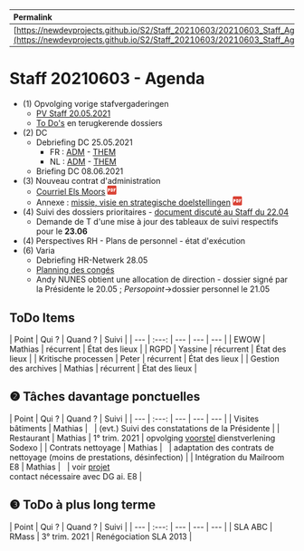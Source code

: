 <link rel="stylesheet" href="https://newdevprojects.github.io/S2/S2.css">
<link rel="stylesheet" href="S2.css">

&nbsp;

| Permalink |
| :--- |
| [https://newdevprojects.github.io/S2/Staff_20210603/20210603_Staff_Agenda.html](https://newdevprojects.github.io/S2/Staff_20210603/20210603_Staff_Agenda.html) | 

# Staff 20210603 - Agenda

* (1) Opvolging vorige stafvergaderingen
	* [PV Staff 20.05.2021](http://simp.ly/p/NX5QlF)
	* [To Do's](#todo) en terugkerende dossiers
* (2) DC 
	* Debriefing DC 25.05.2021
		* FR : [ADM](https://drive.google.com/file/d/1x-_9VCCprkiR9QRJhWG7nSrtYrLg-vLc/view?usp=sharing) - [THEM](https://drive.google.com/file/d/15iu3jhsSyrKPSaGe-3VrloHq_GaRwVcg/view?usp=sharing)
		* NL : [ADM](https://drive.google.com/file/d/1sFA_kVwvt4LA9y9V1kjVva5DaMCmYmw4/view?usp=sharing) - [THEM](https://drive.google.com/file/d/1NXiZneul5NoUUaxQxwp8PvsvVX2bbLyS/view?usp=sharing)
	* Briefing DC 08.06.2021
* (3) Nouveau contrat d'administration
	* [Courriel Els Moors](Mail_EMoors_20210526.pdf) ![](pdf.png)
	* Annexe : [missie, visie en strategische doelstellingen](Missie_visie_en_strategische_doelstellingen.pdf) ![](pdf.png)
* (4) Suivi des dossiers prioritaires - [document discuté au Staff du 22.04](https://newdevprojects.github.io/S2/Staff_20210422/Tableau_Suivi_dossiers_prioritaires_S2.pdf)
	* Demande de T d'une mise à jour des tableaux de suivi respectifs pour le <b>23.06</b> 
* (4) Perspectives RH - Plans de personnel - état d'exécution
* (6) Varia
	* Debriefing HR-Netwerk 28.05
	* [Planning des congés](http://simp.ly/p/c0vDGq)
	* Andy NUNES obtient une allocation de direction - dossier signé par la Présidente le 20.05 ; *Persopoint*&rarr;dossier personnel le 21.05

<a name="todo"> </a>

## ToDo Items

| Point | Qui ? | Quand ? | Suivi |
| --- | :---: | --- | --- | --- |
| EWOW | Mathias | récurrent | &Eacute;tat des lieux |
| RGPD | Yassine | récurrent | &Eacute;tat des lieux |
| Kritische processen | Peter | récurrent | &Eacute;tat des lieux |
| Gestion des archives | Mathias | récurrent | &Eacute;tat des lieux |

## &#10103; Tâches davantage ponctuelles

| Point | Qui ? | Quand ? | Suivi |
| --- | :---: | --- | --- | --- |
| Visites bâtiments | Mathias | &nbsp; | (evt.) Suivi des constatations de la Présidente |
| Restaurant | Mathias | 1° trim. 2021 | opvolging [voorstel](https://newdevprojects.github.io/S2/Staff_20210107/20210107_Sodexo_aangepaste_werking.pdf) dienstverlening Sodexo |
| Contrats nettoyage | Mathias | &nbsp; | adaptation des contrats de nettoyage (moins de prestations, désinfection) |
| Intégration du Mailroom E8 | Mathias | &nbsp; | voir [projet](https://newdevprojects.github.io/S2/Staff_20210204/Nota_verzendingsdienst_E8.pdf)<br>contact nécessaire avec DG ai. E8 |

## &#10104; ToDo à plus long terme

| Point | Qui ? | Quand ? | Suivi |
| --- | :---: | --- | --- | --- |
| SLA ABC | RMass | 3° trim. 2021 | Renégociation SLA 2013 |
